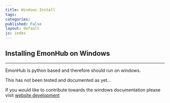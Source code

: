 ```yaml
---
title: Windows Install
tags: 
categories: 
published: False
layout: default
js: index
---
```

## Installing EmonHub on Windows
---------------------------

EmonHub is python based and therefore should run on windows.

This has not been tested and documented as yet...

If you would like to contribute towards the windows documentation please visit [website development]({{site.page}}/develop/website.md)
